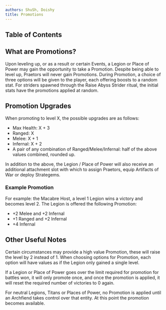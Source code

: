 ```yaml
---
authors: ShuSh, Doishy
title: Promotions
---
```


## Table of Contents

## What are Promotions?

Upon leveling up, or as a result or certain Events, a Legion or Place of Power
may gain the opportunity to take a Promotion. Despite being able to level up, 
Praetors will never gain Promotions. During Promotion, a choice of three 
options will be given to the player, each offering boosts to a random stat. 
For striders spawned through the Raise Abyss Strider ritual, the initial stats
have the promotions applied at random.

## Promotion Upgrades

When promoting to level X, the possible upgrades are as follows:

 - Max Health: X + 3
 - Ranged: X
 - Melee: X + 1
 - Infernal: X + 2
 - A pair of any combination of Ranged/Melee/Infernal: half of the above values 
   combined, rounded up.

In addition to the above, the Legion / Place of Power will also receive an
additional attachment slot with which to assign Praetors, equip Artifacts of
War or deploy Strategems.

### Example Promotion

For example: the Macabre Host, a level 1 Legion wins a victory and becomes level
2. The Legion is offered the following Promotion:

 - +2 Melee and +2 Infernal
 - +1 Ranged and +2 Infernal
 - +4 Infernal

## Other Useful Notes

Certain circumstances may provide a high value Promotion, these will raise the 
level by 2 instead of 1. When choosing options for Promotion, each option will 
have values as if the Legion only gained a single level.

If a Legion or Place of Power goes over the limit required for promotion for
battles won, it will only promote once, and once the promotion is applied, it
will reset the required number of victories to 0 again.

For neutral Legions, Titans or Places of Power, no Promotion is applied until an
Archfiend takes control over that entity. At this point the promotion becomes
available. 
